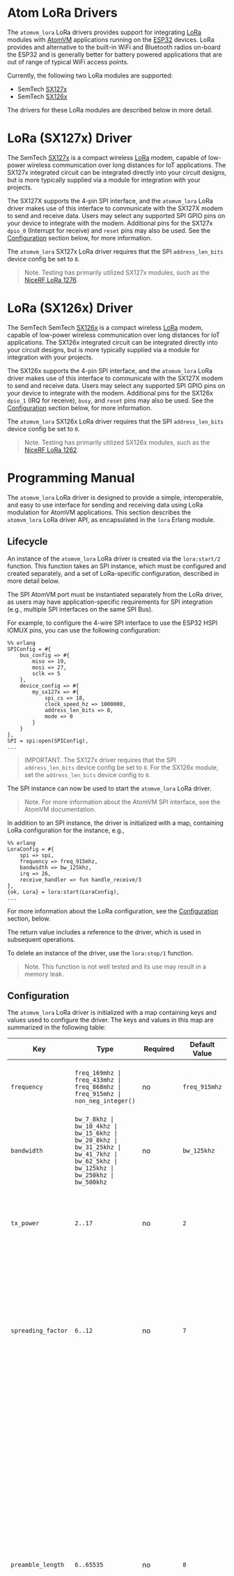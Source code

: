 # Atom LoRa Drivers

The `atomvm_lora` LoRa drivers provides support for integrating [LoRa](https://en.wikipedia.org/wiki/LoRa) modules with [AtomVM](https://github.com/atomvm/AtomVM) applications running on the [ESP32](https://www.espressif.com/en/products/socs/esp32) devices.  LoRa provides and alternative to the built-in WiFi and Bluetooth radios on-board the ESP32 and is generally better for battery powered applications that are out of range of typical WiFi access points.

Currently, the following two LoRa modules are supported:

* SemTech [SX127x](assets/DS_SX1276-7-8-9_W_APP_V7.pdf)
* SemTech [SX126x](assets/DS_SX1261-2_V1.2.pdf)

The drivers for these LoRa modules are described below in more detail.

# LoRa (SX127x) Driver

The SemTech [SX127x](assets/DS_SX1276-7-8-9_W_APP_V7.pdf) is a compact wireless [LoRa](https://en.wikipedia.org/wiki/LoRa) modem, capable of low-power wireless communication over long distances for IoT applications.  The SX127x integrated circuit can be integrated directly into your circuit designs, but is more typically supplied via a module for integration with your projects.

The SX127X supports the 4-pin SPI interface, and the `atomvm_lora` LoRa driver makes use of this interface to communicate with the SX127X modem to send and receive data.  Users may select any supported SPI GPIO pins on your device to integrate with the modem.  Additional pins for the SX127x `dpio_0` (Interrupt for receive) and `reset` pins may also be used.  See the [Configuration](#Configuration) section below, for more information.

The `atomvm_lora` SX127x LoRa driver requires that the SPI `address_len_bits` device config be set to `8`.

> Note.  Testing has primarily utilized SX127x modules, such as the [NiceRF LoRa 1276](assets/LoRa127X_100mW_LoRa_Wireless_Transceiver_Module_V3.0.pdf).

# LoRa (SX126x) Driver

The SemTech SemTech [SX126x](assets/DS_SX1261-2_V1.2.pdf) is a compact wireless [LoRa](https://en.wikipedia.org/wiki/LoRa) modem, capable of low-power wireless communication over long distances for IoT applications.  The SX126x integrated circuit can be integrated directly into your circuit designs, but is more typically supplied via a module for integration with your projects.

The SX126x supports the 4-pin SPI interface, and the `atomvm_lora` LoRa driver makes use of this interface to communicate with the SX127X modem to send and receive data.  Users may select any supported SPI GPIO pins on your device to integrate with the modem.  Additional pins for the SX126x `dpio_1` (IRQ for receive), `busy`, and `reset` pins may also be used.  See the [Configuration](#Configuration) section below, for more information.

The `atomvm_lora` SX126x LoRa driver requires that the SPI `address_len_bits` device config be set to `0`.

> Note.  Testing has primarily utilized SX126x modules, such as the [NiceRF LoRa 1262](assets/LoRa126X_160mW_Low_Power_Consumption_Wireless_Transceiver_Module_V2.1.pdf).

# Programming Manual

The `atomvm_lora` LoRa driver is designed to provide a simple, interoperable, and easy to use interface for sending and receiving data using LoRa modulation for AtomVM applications.  This section describes the `atomvm_lora` LoRa driver API, as encapsulated in the `lora` Erlang module.

## Lifecycle

An instance of the `atomvm_lora` LoRa driver is created via the `lora:start/2` function.  This function takes an SPI instance, which must be configured and created separately, and a set of LoRa-specific configuration, described in more detail below.

The SPI AtomVM port must be instantiated separately from the LoRa driver, as users may have application-specific requirements for SPI integration (e.g., multiple SPI interfaces on the same SPI Bus).

For example, to configure the 4-wire SPI interface to use the ESP32 HSPI IOMUX pins, you can use the following configuration:

    %% erlang
    SPIConfig = #{
        bus_config => #{
            miso => 19,
            mosi => 27,
            sclk => 5
        },
        device_config => #{
            my_sx127x => #{
                spi_cs => 18,
                clock_speed_hz => 1000000,
                address_len_bits => 8,
                mode => 0
            }
        }
    },
    SPI = spi:open(SPIConfig),
    ...

> IMPORTANT. The SX127x driver requires that the SPI `address_len_bits` device config be set to `8`.  For the SX126x module, set the `address_len_bits` device config to `0`.

The SPI instance can now be used to start the `atomvm_lora` LoRa driver.

> Note.  For more information about the AtomVM SPI interface, see the AtomVM documentation.

In addition to an SPI instance, the driver is initialized with a map, containing LoRa configuration for the instance, e.g.,

    %% erlang
    LoraConfig = #{
        spi => spi,
        frequency => freq_915mhz,
        bandwidth => bw_125khz,
        irq => 26,
        receive_handler => fun handle_receive/3
    },
    {ok, Lora} = lora:start(LoraConfig),
    ...

For more information about the LoRa configuration, see the [Configuration](#Configuration) section, below.

The return value includes a reference to the driver, which is used in subsequent operations.

To delete an instance of the driver, use the `lora:stop/1` function.

> Note.  This function is not well tested and its use may result in a memory leak.

## Configuration

The `atomvm_lora` LoRa driver is initialized with a map containing keys and values used to configure the driver.  The keys and values in this map are summarized in the following table:

| Key | Type | Required | Default Value | Description |
|-----|-------|----------|---------------|-------------|
| `frequency` | `freq_169mhz \| freq_433mhz \| freq_868mhz \| freq_915mhz \| non_neg_integer()` | no  | `freq_915mhz` | Wireless frequency (typically determined by geographic region). |
| `bandwidth` | `bw_7_8khz \| bw_10_4khz \| bw_15_6khz \| bw_20_8khz \| bw_31_25khz \| bw_41_7khz \| bw_62_5khz \| bw_125khz \| bw_250khz \| bw_500khz` | no  | `bw_125khz` | Signal bandwidth (increased bandwidth improve throughput, at the expense of range). |
| `tx_power` | `2..17` | no  | `2` | Transmission power.  More power will increase range, at the expense of power consumption. |
| `spreading_factor` | `6..12` | no  | `7` | LoRa spreading factor.  This value must be known in advance by the sender and receiver.  The higher the spreading factor, the better the range, at the expense of speed of transmission. |
| `preamble_length` | `6..65535` | no  | `8` | Number of symbols in the packet preamble used to synchronize the receiver with the incoming message.  A longer preamble can result in better receiver sensitivity, at the expense of a longer duty cycle.  Note that some jurisdictions impose strict limits on the length of a message duty cycle.  If the sender and receiver are not configured to use the same preamble length, the receiver should be set to the maximum allowable value. |
| `coding_rate` | `cr_4_5 \| cr_4_6 \| cr_4_7 \| cr_4_8` | no  | `cr_4_5` | The forward error [correction code rate](https://en.wikipedia.org/wiki/Code_rate).  This value is expressed as a ratio of non-redundant data in the message payload.  (Note that the header, if present, uses a error coding rate of 4/8) |
| `header_mode` | `implicit \| explicit` | no  | `explicit` | LoRa header mode.  Only use implicit header mode if the payload length, error correction coding rate, and presence of the CRC is known in advance.  This is uncommon. |
| `sync_word` | `0x00..0xFF` | no  | `0x12` | 8-bit value used by the receiver to synchronize the start of a message.  This value must be in agreement between the sender and receiver.  Note that the value `0x34` is reserved for LoRaWAN networks. |
| `lna_gain` | `lna_1 \| lna_2 \| lna_3 \| lna_4 \| lna_5 \| lna_6 \| auto` | no  | `auto` | Low Noise Amplifier gain control.  This setting adjusts the sensitivity of the SX127X receiver.  `lna_1` is maximum gain, and `lan_6` is minimum gain.  Most applications use the `auto` gain feature of the SX127X. |
| `enable_crc` | `true \| false` | no  | `true` | TODO. |
| `invert_iq` | `true \| false` | no  | `false` | TODO. |
| `irq` | `non_neg_integer()` | yes, if receiving messages |  | ESP32 Pin used to signal receipt of a message.  This pin should be connected to the DIO_0 pin on the LoRa modem.  See [Receiving Data](#Receiving_Data) below for more information. |
| `receive_handler` | `fun(Lora::pid(), Message::term(), QoS::qos()) -> any().` | likely, if receiving messages |  | Callback function that is invoked when a message is received.  See [Receiving Data](#Receiving_Data) below for more information. |
| `reset` | `non_neg_integer()` | no |  | ESP32 Pin used to reset the modem on initialization.  Resetting the pin may be desireable in cases where the modem contains stale information that needs to be reset on a regular basis. |
| `busy` | `non_neg_integer()` | no |  | ESP32 Pin used to signal whether the SX126x module is busy and whether the driver should wait before sending an SPI command.  Use of this pin is optional but recommended. |

### Choosing LoRa parameters

Choosing the right parameters for LoRa communications can seem to be more of an art that a science, and is dependent on a number of factors, including:

* Your location, and the governing laws around allowable frequencies, message time to deliver, and so forth;
* The latency requirements for your application, i.e., how quickly you want to deliver messages;
* The packet size requirements for your application, i.e., how large you want your messages to be;
* The range of your transmissions, i.e., the distance between your senders and receivers, and how many obstacles there are in your area.

TODO: Provide guidance for parameter selection

## Broadcasting Packets

To broadcast a packet using the LoRa driver, use the `lora:broadcast/2` function, supplying the `Lora` instance created via `lora:start/2`, and the message packet.  The packet may be a string (list of integers), binary, or I/O list.  E.g.,

    %% erlang
    Packet = [<<"AtomVM ">>, integer_to_list(I)],
    ok = lora:broadcast(Lora, Packet),
    ...

An `ok` return value indicates that the message has been broadcast, bit not necessarily that any other devices have received the message.

## Receiving Packets

Messages are received asynchronously in the `atomvm_lora` LoRa driver and can be delivered to applications via a callback function supplied to the driver at the time of initialization.

In order to receive messages, however, you must specify the pin on the ESP32 that is connected to the `dio_0` pin on the LoRa modem, as the arrival of a message will trigger an interrupt when the `dio_0` pin is rising.  E.g, in the driver configuration map, you might have an entry like:

    %% erlang
    irq => 26

In addition, you should specify a 3-ary callback function, which will be called when a packet arrives.  This function is specified in the configuration map using the `receive_handler` key, e.g.,

    %% erlang
    receive_handler => fun handle_receive/3

This function takes three parameters:

* `Lora` a reference to the LoRa instance;
* `Packet` the received packet (as a string, i.e., list of bytes);
* `QoS` the quality of service, as a map, containing the received signal strength indicator (`rssi`) and signal-to-noise ratio (`snr`).

For example, this handler simply prints the received packet and quality of service to the console:

    %% erlang
    handle_receive(_Lora, Packet, QoS) ->
        io:format("Received Packet: ~p; QoS: ~p~n", [Packet, QoS]).

## Putting the device to sleep

For low power applications, it may be useful to put the modem into sleep mode when application puts the MCU to sleep.  Doing so can greatly enhance battery life.

    %% erlang
    ...
    lora:sleep(Lora),
    ...

# LoRa Example

The `atomvm_lora` LoRa driver includes an example program illustrating use of the driver.  See the [README](examples/lora_example/README.md) for information about how to build, flash, and run this example program.
